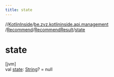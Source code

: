 ```yaml
---
title: state
---
```

//[KotlinInside](../../../../index.html)/[be.zvz.kotlininside.api.management](../../index.html)
/[Recommend](../index.html)/[RecommendResult](index.html)/[state](state.html)

# state

[jvm]\
val [state](state.html): [String](https://kotlinlang.org/api/latest/jvm/stdlib/kotlin/-string/index.html)? = null




